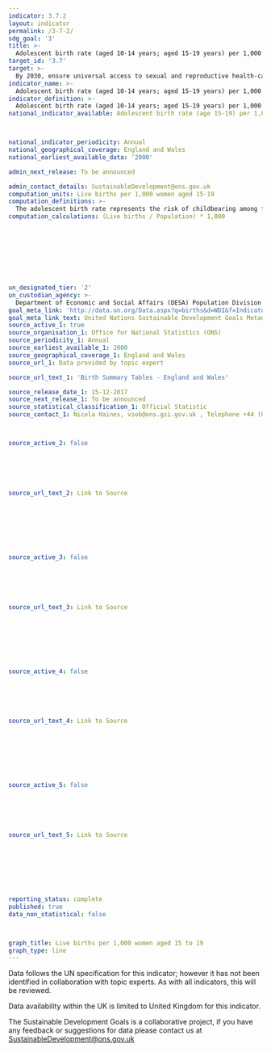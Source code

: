 ```yaml
---
indicator: 3.7.2
layout: indicator
permalink: /3-7-2/
sdg_goal: '3'
title: >-
  Adolescent birth rate (aged 10-14 years; aged 15-19 years) per 1,000 women in that age group
target_id: '3.7'
target: >-
  By 2030, ensure universal access to sexual and reproductive health-care services, including for family planning, information and education, and the integration of reproductive health into national strategies and programmes
indicator_name: >-
  Adolescent birth rate (aged 10-14 years; aged 15-19 years) per 1,000 women in that age group
indicator_definition: >-
  Adolescent birth rate (aged 10-14 years; aged 15-19 years) per 1,000 women in that age group
national_indicator_available: Adolescent birth rate (age 15-19) per 1,000 women in that age group.



national_indicator_periodicity: Annual
national_geographical_coverage: England and Wales
national_earliest_available_data: '2000'

admin_next_release: To be announced

admin_contact_details: SustainableDevelopment@ons.gov.uk
computation_units: Live births per 1,000 women aged 15-19
computation_definitions: >-
  The adolescent birth rate represents the risk of childbearing among females in the particular age group. The adolescent birth rate among women aged 15-19 years is also referred to as the age-specific fertility rate for women aged 15-19.
computation_calculations: (Live births / Population) * 1,000









un_designated_tier: '2'
un_custodian_agency: >-
  Department of Economic and Social Affairs (DESA) Population Division United Nations Population Fund (UNFPA )
goal_meta_link: 'http://data.un.org/Data.aspx?q=births&d=WDI&f=Indicator_Code%3aSP.ADO.TFRT'
goal_meta_link_text: United Nations Sustainable Development Goals Metadata (PDF 90.8 KB)
source_active_1: true
source_organisation_1: Office for National Statistics (ONS)
source_periodicity_1: Annual
source_earliest_available_1: 2000
source_geographical_coverage_1: England and Wales
source_url_1: Data provided by topic expert

source_url_text_1: 'Birth Summary Tables - England and Wales'

source_release_date_1: 15-12-2017
source_next_release_1: To be announced
source_statistical_classification_1: Official Statistic
source_contact_1: Nicola Haines, vsob@ons.gsi.gov.uk , Telephone +44 (0)1329 444110



source_active_2: false






source_url_text_2: Link to Source








source_active_3: false






source_url_text_3: Link to Source








source_active_4: false






source_url_text_4: Link to Source








source_active_5: false






source_url_text_5: Link to Source








reporting_status: complete
published: true
data_non_statistical: false



graph_title: Live births per 1,000 women aged 15 to 19
graph_type: line
---
```

Data follows the UN specification for this indicator; however it has not been identified in collaboration with topic experts. As with all indicators, this will be reviewed.
  
Data availability within the UK is limited to United Kingdom for this indicator.
  
The Sustainable Development Goals is a collaborative project, if you have any feedback or suggestions for data please contact us at <SustainableDevelopment@ons.gov.uk>
